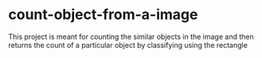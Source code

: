 # count-object-from-a-image
This project is meant for counting the similar objects in the  image and then returns the count of a particular object by  classifying using the rectangle 

